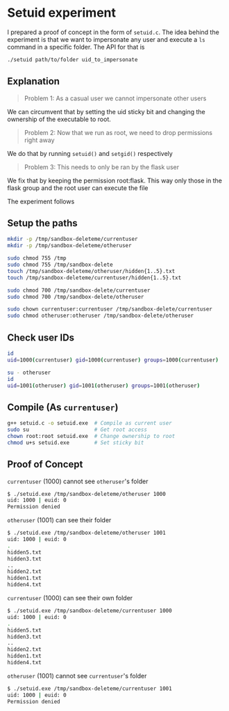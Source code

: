 # Setuid experiment

I prepared a proof of concept in the form of `setuid.c`. The idea behind the experiment is that we want to impersonate any user and execute a `ls` command in a specific folder. The API for that is

```bash
./setuid path/to/folder uid_to_impersonate
```

## Explanation

> Problem 1: As a casual user we cannot impersonate other users

We can circumvent that by setting the uid sticky bit and changing the ownership of the executable to root.

> Problem 2: Now that we run as root, we need to drop permissions right away

We do that by running `setuid()` and `setgid()` respectively

> Problem 3: This needs to only be ran by the flask user

We fix that by keeping the permission root:flask. This way only those in the flask group and the root user can execute the file

The experiment follows

## Setup the paths

```bash
mkdir -p /tmp/sandbox-deleteme/currentuser
mkdir -p /tmp/sandbox-deleteme/otheruser

sudo chmod 755 /tmp
sudo chmod 755 /tmp/sandbox-delete
touch /tmp/sandbox-deleteme/otheruser/hidden{1..5}.txt
touch /tmp/sandbox-deleteme/currentuser/hidden{1..5}.txt

sudo chmod 700 /tmp/sandbox-delete/currentuser
sudo chmod 700 /tmp/sandbox-delete/otheruser

sudo chown currentuser:currentuser /tmp/sandbox-delete/currentuser
sudo chmod otheruser:otheruser /tmp/sandbox-delete/otheruser
```

## Check user IDs

```bash
id
uid=1000(currentuser) gid=1000(currentuser) groups=1000(currentuser)

su - otheruser
id
uid=1001(otheruser) gid=1001(otheruser) groups=1001(otheruser)
```


## Compile (As `currentuser`)

```bash
g++ setuid.c -o setuid.exe  # Compile as current user
sudo su                     # Get root access
chown root:root setuid.exe  # Change ownership to root
chmod u+s setuid.exe        # Set sticky bit
```


## Proof of Concept

`currentuser` (1000) cannot see `otheruser`'s folder

```bash
$ ./setuid.exe /tmp/sandbox-deleteme/otheruser 1000
uid: 1000 | euid: 0
Permission denied
```

`otheruser` (1001) can see their folder

```bash
$ ./setuid.exe /tmp/sandbox-deleteme/otheruser 1001
uid: 1000 | euid: 0
.
hidden5.txt
hidden3.txt
..
hidden2.txt
hidden1.txt
hidden4.txt
```

`currentuser` (1000) can see their own folder

```bash
$ ./setuid.exe /tmp/sandbox-deleteme/currentuser 1000
uid: 1000 | euid: 0
.
hidden5.txt
hidden3.txt
..
hidden2.txt
hidden1.txt
hidden4.txt
```

`otheruser` (1001) cannot see `currentuser`'s folder

```bash
$ ./setuid.exe /tmp/sandbox-deleteme/currentuser 1001
uid: 1000 | euid: 0
Permission denied
```